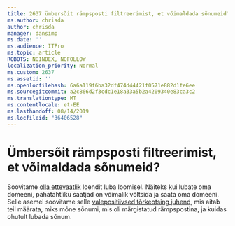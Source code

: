 ```yaml
---
title: 2637 ümbersõit rämpsposti filtreerimist, et võimaldada sõnumeid?
ms.author: chrisda
author: chrisda
manager: dansimp
ms.date: ''
ms.audience: ITPro
ms.topic: article
ROBOTS: NOINDEX, NOFOLLOW
localization_priority: Normal
ms.custom: 2637
ms.assetid: ''
ms.openlocfilehash: 6a6a119f6ba32df474d44421f0571e882d1fe6ee
ms.sourcegitcommit: a2c866d2f3cdc1e18a33a5b2a4209340e83ca3c2
ms.translationtype: MT
ms.contentlocale: et-EE
ms.lasthandoff: 08/14/2019
ms.locfileid: "36406528"
---
```

# <a name="bypass-spam-filtering-to-allow-specific-messages"></a>Ümbersõit rämpsposti filtreerimist, et võimaldada sõnumeid?

Soovitame [olla ettevaatlik](https://docs.microsoft.com/exchange/troubleshoot/antispam/cautions-against-bypassing-spam-filters) loendit luba loomisel. Näiteks kui lubate oma domeeni, pahatahtliku saatjad on võimalik võltsida ja saata oma domeeni.  Selle asemel soovitame selle [valepositiivsed tõrkeotsing juhend](https://docs.microsoft.com/office365/securitycompliance/prevent-email-from-being-marked-as-spam), mis aitab teil määrata, miks mõne sõnumi, mis oli märgistatud rämpspostina, ja kuidas ohutult lubada sõnum.
